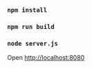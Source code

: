 ### `npm install`

### `npm run build`

### `node server.js`

Open [http://localhost:8080](http://localhost:8080)
